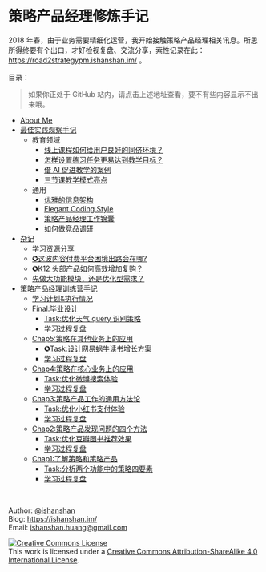 # 策略产品经理修炼手记

2018 年春，由于业务需要精细化运营，我开始接触策略产品经理相关讯息。所思所得终要有个出口，才好检视复盘、交流分享，索性记录在此：https://road2strategypm.ishanshan.im/ 。

目录：

> 如果你正处于 GitHub 站内，请点击上述地址查看，要不有些内容显示不出来哦。



- [About Me](https://ishanshan.im/about/)
- [最佳实践观察手记](CONTENT/ChapBestPractices.md)
    - 教育领域
        - [线上课程如何给用户良好的同侪环境？](CONTENT/InfoBestPrecticePeerEnviroment.md)
        - [怎样设置练习任务更易达到教学目标？](CONTENT/InfoBestPracticeAssignmentDesign.md)
        - [借 AI 促进教学的案例](CONTENT/InfoBestPracticeAIedu.md)
        - [三节课教学模式亮点](CONTENT/InfoLearnFromsanjieke.md)
    - 通用
        - [优雅的信息架构](CONTENT/InfoBestPracticeIA.md)
        - [Elegant Coding Style](CONTENT/HbElegantCodingStyle.md)
        - [策略产品经理工作锦囊](CONTENT/Tips4StrategyPM.md)
        - [如何做竞品调研](CONTENT/HbCompetitiveAnalysis.md)
- [杂记](CONTENT/ChapNotes.md)
    - [学习资源分享](CONTENT/IdxLearningRes.md)
    - [✪这波内容付费平台困境出路会在哪?](CONTENT/TipsEduSuperficialProductChallenge.md)
    - [✪K12 头部产品如何高效增加复购？](CONTENT/TipsEduK12Effect.md)
    - [先做大功能模块，还是优化型需求？](CONTENT/MurStartupDevPriority.md)
- [策略产品经理训练营手记](Course3jkSPM/ChapCourseStrategyPM.md)
    - [学习计划&执行情况](Course3jkSPM/InfoPlanCourseStudy.md)
    - [Final:毕业设计](Course3jkSPM/Chap6.md)
        - [Task:优化天气 query 识别策略](Course3jkSPM/Chap6Task.md)
        - [学习过程复盘](Course3jkSPM/Chap6Review.md)
    - [Chap5:策略在其他业务上的应用](Course3jkSPM/Chap5.md)
        - [✪Task:设计网易蜗牛读书增长方案](Course3jkSPM/Chap5Task.md)
        - [学习过程复盘](Course3jkSPM/Chap5Review.md)
    - [Chap4:策略在核心业务上的应用](Course3jkSPM/Chap4.md)
        - [Task:优化微博搜索体验](Course3jkSPM/Chap4Task.md)
        - [学习过程复盘](Course3jkSPM/Chap4Review.md)
    - [Chap3:策略产品工作的通用方法论](Course3jkSPM/Chap3.md)
        - [Task:优化小红书支付体验](Course3jkSPM/Chap3Task.md)
        - [学习过程复盘](Course3jkSPM/Chap3Review.md)
    - [Chap2:策略产品发现问题的四个方法](Course3jkSPM/Chap2.md)
        - [Task:优化豆瓣图书推荐效果](Course3jkSPM/Chap2Task.md)
        - [学习过程复盘](Course3jkSPM/Chap2Review.md)
    - [Chap1:了解策略和策略产品](Course3jkSPM/Chap1.md)
        - [Task:分析两个功能中的策略四要素](Course3jkSPM/Chap1Task.md)
        - [学习过程复盘](Course3jkSPM/Chap1Review.md)


<br>

Author: [@ishanshan](https://github.com/ishanshan) <br> Blog: https://ishanshan.im/ <br> Email: ishanshan.huang@gmail.com

<a rel="license" href="http://creativecommons.org/licenses/by-sa/4.0/"><img alt="Creative Commons License" style="border-width:0" src="https://i.creativecommons.org/l/by-sa/4.0/88x31.png" /></a><br />This work is licensed under a <a rel="license" href="http://creativecommons.org/licenses/by-sa/4.0/">Creative Commons Attribution-ShareAlike 4.0 International License</a>.

